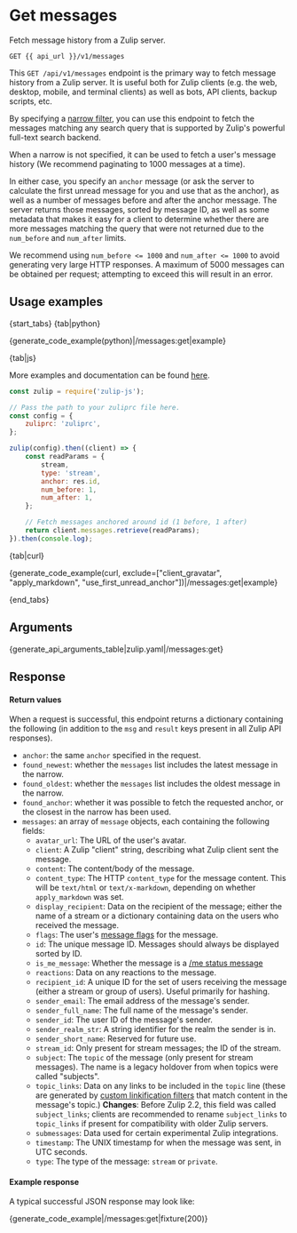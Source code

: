 # Get messages

Fetch message history from a Zulip server.

`GET {{ api_url }}/v1/messages`

This `GET /api/v1/messages` endpoint is the primary way to fetch
message history from a Zulip server.  It is useful both for Zulip
clients (e.g. the web, desktop, mobile, and terminal clients) as well
as bots, API clients, backup scripts, etc.

By specifying a [narrow filter](/api/construct-narrow), you can use
this endpoint to fetch the messages matching any search query that is
supported by Zulip's powerful full-text search backend.

When a narrow is not specified, it can be used to fetch a user's
message history (We recommend paginating to 1000 messages at a time).

In either case, you specify an `anchor` message (or ask the server to
calculate the first unread message for you and use that as the
anchor), as well as a number of messages before and after the anchor
message.  The server returns those messages, sorted by message ID, as
well as some metadata that makes it easy for a client to determine
whether there are more messages matching the query that were not
returned due to the `num_before` and `num_after` limits.

We recommend using `num_before <= 1000` and `num_after <= 1000` to
avoid generating very large HTTP responses. A maximum of 5000 messages
can be obtained per request; attempting to exceed this will result in an
error.

## Usage examples

{start_tabs}
{tab|python}

{generate_code_example(python)|/messages:get|example}

{tab|js}

More examples and documentation can be found [here](https://github.com/zulip/zulip-js).
```js
const zulip = require('zulip-js');

// Pass the path to your zuliprc file here.
const config = {
    zuliprc: 'zuliprc',
};

zulip(config).then((client) => {
    const readParams = {
        stream,
        type: 'stream',
        anchor: res.id,
        num_before: 1,
        num_after: 1,
    };

    // Fetch messages anchored around id (1 before, 1 after)
    return client.messages.retrieve(readParams);
}).then(console.log);
```

{tab|curl}

{generate_code_example(curl, exclude=["client_gravatar", "apply_markdown", "use_first_unread_anchor"])|/messages:get|example}

{end_tabs}

## Arguments

{generate_api_arguments_table|zulip.yaml|/messages:get}

## Response

#### Return values

When a request is successful, this endpoint returns a dictionary
containing the following (in addition to the `msg` and `result` keys
present in all Zulip API responses).

* `anchor`: the same `anchor` specified in the request.
* `found_newest`: whether the `messages` list includes the latest message in
    the narrow.
* `found_oldest`: whether the `messages` list includes the oldest message in
    the narrow.
* `found_anchor`: whether it was possible to fetch the requested anchor, or
    the closest in the narrow has been used.
* `messages`: an array of `message` objects, each containing the following
    fields:
    * `avatar_url`: The URL of the user's avatar.
    * `client`: A Zulip "client" string, describing what Zulip client
      sent the message.
    * `content`: The content/body of the message.
    * `content_type`: The HTTP `content_type` for the message content.  This
      will be `text/html` or `text/x-markdown`, depending on
      whether `apply_markdown` was set.
    * `display_recipient`: Data on the recipient of the message;
      either the name of a stream or a dictionary containing data on
      the users who received the message.
    * `flags`: The user's [message flags][message-flags] for the message.
    * `id`: The unique message ID.  Messages should always be
      displayed sorted by ID.
    * `is_me_message`: Whether the message is a [/me status message][status-messages]
    * `reactions`: Data on any reactions to the message.
    * `recipient_id`: A unique ID for the set of users receiving the
      message (either a stream or group of users).  Useful primarily
      for hashing.
    * `sender_email`: The email address of the message's sender.
    * `sender_full_name`: The full name of the message's sender.
    * `sender_id`: The user ID of the message's sender.
    * `sender_realm_str`: A string identifier for the realm the sender
      is in.
    * `sender_short_name`: Reserved for future use.
    * `stream_id`: Only present for stream messages; the ID of the stream.
    * `subject`: The `topic` of the message (only present for stream
      messages).  The name is a legacy holdover from when topics were
      called "subjects".
    * `topic_links`: Data on any links to be included in the `topic`
      line (these are generated by
      [custom linkification filters][linkification-filters] that match
      content in the message's topic.)  **Changes**: Before Zulip 2.2,
      this field was called `subject_links`; clients are recommended
      to rename `subject_links` to `topic_links` if present for
      compatibility with older Zulip servers.
    * `submessages`: Data used for certain experimental Zulip integrations.
    * `timestamp`: The UNIX timestamp for when the message was sent,
      in UTC seconds.
    * `type`: The type of the message: `stream` or `private`.

#### Example response

A typical successful JSON response may look like:

{generate_code_example|/messages:get|fixture(200)}

[status-messages]: /help/format-your-message-using-markdown#status-messages
[linkification-filters]: /help/add-a-custom-linkification-filter
[message-flags]: /api/update-message-flags#available-flags

